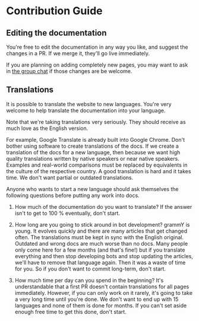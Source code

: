 # Contribution Guide

## Editing the documentation

You're free to edit the documentation in any way you like, and suggest the changes in a PR.
If we merge it, they'll go live immediately.

If you are planning on adding completely new pages, you may want to ask in [the group chat](https://t.me/grammyjs) if those changes are be welcome.

## Translations

It is possible to translate the website to new languages.
You're very welcome to help translate the documentation into your language.

Note that we're taking translations very seriously.
They should receive as much love as the English version.

For example, Google Translate is already built into Google Chrome.
Don't bother using software to create translations of the docs.
If we create a translation of the docs for a new language, then because we want high quality translations written by native speakers or near native speakers.
Examples and real-world comparisons must be replaced by equivalents in the culture of the respective country.
A good translation is hard and it takes time. We don't want partial or outdated translations.

Anyone who wants to start a new language should ask themselves the following questions before putting any work into docs.

1. How much of the documentation do you want to translate? If the answer isn't to get to 100 % eventually, don't start.

2. How long are you going to stick around in bot development? grammY is young. It evolves quickly and there are many articles that get changed often. The translations must be kept in sync with the English original. Outdated and wrong docs are much worse than no docs. Many people only come here for a few months (and that's fine!) but if you translate everything and then stop developing bots and stop updating the articles, we'll have to remove that language again. Then it was a waste of time for you. So if you don't want to commit long-term, don't start.

3. How much time per day can you spend in the beginning? It's understandable that a first PR doesn't contain translations for all pages immediately. However, if you can only work on it rarely, it's going to take a very long time until you're done. We don't want to end up with 15 languages and none of them is done for months. If you can't set aside enough free time to get this done, don't start.
